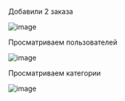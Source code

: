 Добавили 2 заказа

![image](https://github.com/MariaSazonova712/veterinary/assets/118001383/39e02770-702f-4816-b2bf-151aeb92fe74)

Просматриваем пользователей

![image](https://github.com/MariaSazonova712/veterinary/assets/118001383/91e135b7-c981-46df-9db4-f4c8f9a477ad)

Просматриваем категории

![image](https://github.com/MariaSazonova712/veterinary/assets/118001383/6150e65c-3635-4253-b14e-a276382d5b7f)






